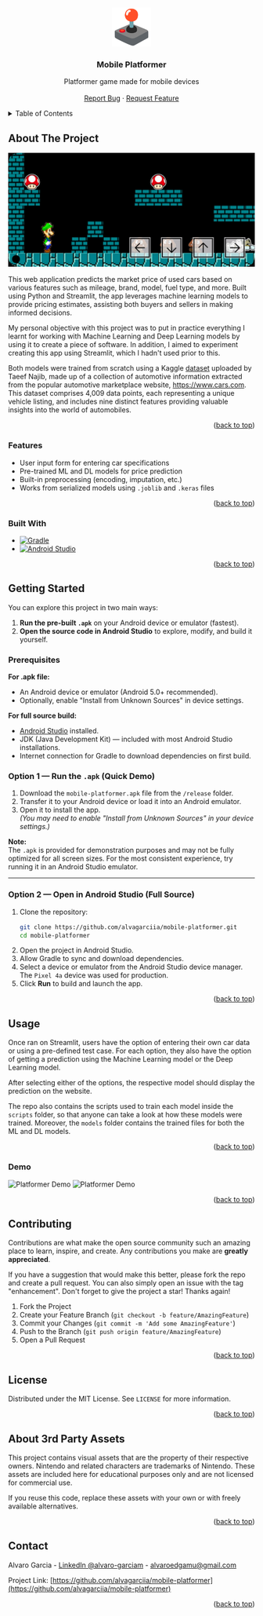 <a id="readme-top"></a>
<!--
*** ReadMe template from Othneil Drew @othneildrew on GitHub
-->
<!-- [![project_license][license-shield]][license-url]
[![LinkedIn][linkedin-shield]][linkedin-url] -->


<!-- PROJECT LOGO -->
<br />
<div align="center">
  <a href="https://github.com/alvagarciia/mobile-platformer">
    <img src="media/logo.png" alt="Logo" width="80" height="80">
  </a>

<h3 align="center">Mobile Platformer</h3>

  <p align="center">
    Platformer game made for mobile devices
    <br />
    <br />
    <a href="https://github.com/alvagarciia/mobile-platformer/issues/new?labels=bug&template=bug-report---.md">Report Bug</a>
    &middot;
    <a href="https://github.com/alvagarciia/mobile-platformer/issues/new?labels=enhancement&template=feature-request---.md">Request Feature</a>
  </p>
</div>



<!-- TABLE OF CONTENTS -->
<details>
  <summary>Table of Contents</summary>
  <ol>
    <li>
      <a href="#about-the-project">About The Project</a>
      <ul>
        <li><a href="#features">Features</a></li>
        <li><a href="#built-with">Built With</a></li>
      </ul>
    </li>
    <li>
      <a href="#getting-started">Getting Started</a>
      <ul>
        <li><a href="#prerequisites">Prerequisites</a></li>
        <li><a href="#option1">Option 1</a></li>
        <li><a href="#option2">Option 2</a></li>
      </ul>
    </li>
    <li>
      <a href="#usage">Usage</a>
      <ul>
        <li><a href="#demo">Demo</a></li>
      </ul>
    </li>
    <li><a href="#contributing">Contributing</a></li>
    <li><a href="#license">License</a></li>
    <li><a href="#3p-assets">About 3rd Party Assets</a></li>
    <li><a href="#contact">Contact</a></li>
  </ol>
</details>



<!-- ABOUT THE PROJECT -->
## About The Project

![MP Showcase](./media/mp-show.jpg)

This web application predicts the market price of used cars based on various features such as mileage, brand, model, fuel type, and more. Built using Python and Streamlit, the app leverages machine learning models to provide pricing estimates, assisting both buyers and sellers in making informed decisions.

My personal objective with this project was to put in practice everything I learnt for working with Machine Learning and Deep Learning models by using it to create a piece of software. In addition, I aimed to experiment creating this app using Streamlit, which I hadn't used prior to this. 

Both models were trained from scratch using a Kaggle [dataset](https://www.kaggle.com/datasets/taeefnajib/used-car-price-prediction-dataset/data) uploaded by Taeef Najib, made up of a collection of automotive information extracted from the popular automotive marketplace website, https://www.cars.com. This dataset comprises 4,009 data points, each representing a unique vehicle listing, and includes nine distinct features providing valuable insights into the world of automobiles.

<p align="right">(<a href="#readme-top">back to top</a>)</p>


### Features

- User input form for entering car specifications
- Pre-trained ML and DL models for price prediction
- Built-in preprocessing (encoding, imputation, etc.)
- Works from serialized models using `.joblib` and `.keras` files

<p align="right">(<a href="#readme-top">back to top</a>)</p>


### Built With

* [![Gradle][gradle]](https://github.com/gradle/gradle)
* [![Android Studio][androids]](https://developer.android.com/studio)

<p align="right">(<a href="#readme-top">back to top</a>)</p>



<!-- GETTING STARTED -->
## Getting Started

You can explore this project in two main ways:
1. **Run the pre-built `.apk`** on your Android device or emulator (fastest).
2. **Open the source code in Android Studio** to explore, modify, and build it yourself.

### Prerequisites

**For .apk file:**
- An Android device or emulator (Android 5.0+ recommended).
- Optionally, enable "Install from Unknown Sources" in device settings.

**For full source build:**
- [Android Studio](https://developer.android.com/studio) installed.
- JDK (Java Development Kit) — included with most Android Studio installations.
- Internet connection for Gradle to download dependencies on first build.

### Option 1 — Run the `.apk` (Quick Demo)
1. Download the `mobile-platformer.apk` file from the `/release` folder.
2. Transfer it to your Android device or load it into an Android emulator.
3. Open it to install the app.  
   *(You may need to enable "Install from Unknown Sources" in your device settings.)*

**Note:**  
The `.apk` is provided for demonstration purposes and may not be fully optimized for all screen sizes. For the most consistent experience, try running it in an Android Studio emulator.

---

### Option 2 — Open in Android Studio (Full Source)
1. Clone the repository:
   ```sh
   git clone https://github.com/alvagarciia/mobile-platformer.git
   cd mobile-platformer
   ```
2. Open the project in Android Studio.
3. Allow Gradle to sync and download dependencies.
4. Select a device or emulator from the Android Studio device manager. The `Pixel 4a` device was used for production.
5. Click **Run** to build and launch the app.


<p align="right">(<a href="#readme-top">back to top</a>)</p>



<!-- USAGE EXAMPLES -->
## Usage

Once ran on Streamlit, users have the option of entering their own car data or using a pre-defined test case. For each option, they also have the option of getting a prediction using the Machine Learning model or the Deep Learning model. 

After selecting either of the options, the respective model should display the prediction on the website.

The repo also contains the scripts used to train each model inside the `scripts` folder, so that anyone can take a look at how these models were trained. Moreover, the `models` folder contains the trained files for both the ML and DL models.

<p align="right">(<a href="#readme-top">back to top</a>)</p>



### Demo

![Platformer Demo](./media/platformer-demo1.gif)
![Platformer Demo](./media/platformer-demo2.gif)

<p align="right">(<a href="#readme-top">back to top</a>)</p>



<!-- CONTRIBUTING -->
## Contributing

Contributions are what make the open source community such an amazing place to learn, inspire, and create. Any contributions you make are **greatly appreciated**.

If you have a suggestion that would make this better, please fork the repo and create a pull request. You can also simply open an issue with the tag "enhancement".
Don't forget to give the project a star! Thanks again!

1. Fork the Project
2. Create your Feature Branch (`git checkout -b feature/AmazingFeature`)
3. Commit your Changes (`git commit -m 'Add some AmazingFeature'`)
4. Push to the Branch (`git push origin feature/AmazingFeature`)
5. Open a Pull Request

<p align="right">(<a href="#readme-top">back to top</a>)</p>



<!-- LICENSE -->
## License

Distributed under the MIT License. See `LICENSE` for more information.

<p align="right">(<a href="#readme-top">back to top</a>)</p>



<!-- 3RD PARTY ASSETS -->
## About 3rd Party Assets

This project contains visual assets that are the property of their respective owners.
Nintendo and related characters are trademarks of Nintendo. 
These assets are included here for educational purposes only and are not licensed for commercial use.

If you reuse this code, replace these assets with your own or with freely available alternatives.

<p align="right">(<a href="#readme-top">back to top</a>)</p>



<!-- CONTACT -->
## Contact

Alvaro Garcia - [LinkedIn @alvaro-garciam](https://www.linkedin.com/in/alvaro-garciam) - alvaroedgamu@gmail.com

Project Link: [https://github.com/alvagarciia/mobile-platformer](https://github.com/alvagarciia/mobile-platformer)

<p align="right">(<a href="#readme-top">back to top</a>)</p>



<!-- MARKDOWN LINKS & IMAGES -->
<!-- 
https://www.markdownguide.org/basic-syntax/#reference-style-links 
https://simpleicons.org/
-->
[license-s
hield]: https://img.shields.io/github/license/alvagarciia/mobile-platformer.svg?style=for-the-badge
[license-url]: https://github.com/alvagarciia/mobile-platformer/blob/main/LICENSE
[linkedin-shield]: https://img.shields.io/badge/-LinkedIn-black.svg?style=for-the-badge&logo=linkedin&colorB=555
[linkedin-url]: https://linkedin.com/in/alvaro-garciam


[gradle]: https://img.shields.io/badge/Gradle-02303A?style=for-the-badge&logo=gradle&logoColor=white
[androids]: https://img.shields.io/badge/Android_Studio-3DDC84?style=for-the-badge&logo=androidstudio&logoColor=white
[json]: https://img.shields.io/badge/JSON-000000?style=for-the-badge&logo=json&logoColor=white